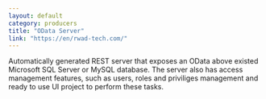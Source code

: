 ```yaml
---
layout: default
category: producers
title: "OData Server"
link: "https://en/rwad-tech.com/"
---
```

Automatically generated REST server that exposes an OData above existed Microsoft SQL Server or MySQL database. The server also has access management features, such as users, roles and priviliges management and ready to use UI project to perform these tasks.
